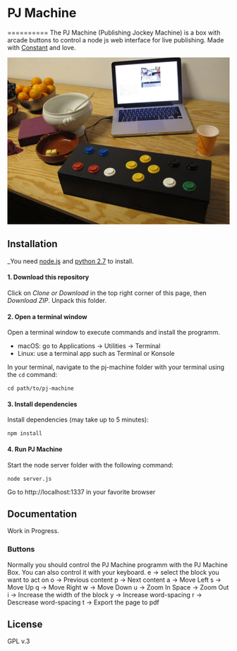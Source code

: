# PJ Machine
==========
The PJ Machine (Publishing Jockey Machine) is a box with arcade buttons to control a node js web interface for live publishing. 
Made with [Constant](http://www.constantvzw.org/site/?lang=en) and love. 

![PJ Machine](https://github.com/sarahgarcin/pj-machine/blob/master/content/data/02/01.jpg)

## Installation

_You need [node.js](https://nodejs.org/) and [python 2.7](https://www.python.org/) to install.

#### 1. Download this repository

Click on *Clone or Download* in the top right corner of this page, then *Download ZIP*. Unpack this folder.

#### 2. Open a terminal window

Open a terminal window to execute commands and install the programm.

- macOS: go to Applications -> Utilities -> Terminal
- Linux: use a terminal app such as Terminal or Konsole

In your terminal, navigate to the pj-machine folder with your terminal using the `cd` command:
```
cd path/to/pj-machine
```

#### 3. Install dependencies

Install dependencies (may take up to 5 minutes):
```
npm install
```  
 
#### 4. Run PJ Machine

Start the node server folder with the following command:
```
node server.js
```
Go to http://localhost:1337 in your favorite browser

## Documentation
Work in Progress.

### Buttons
Normally you should control the PJ Machine programm with the PJ Machine Box. 
You can also control it with your keyboard.
e -> select the block you want to act on
o -> Previous content 
p -> Next content
a -> Move Left
s -> Move Up
q -> Move Right
w -> Move Down
u -> Zoom In
Space -> Zoom Out
i -> Increase the width of the block
y -> Increase word-spacing
r -> Descrease word-spacing
t -> Export the page to pdf

## License 
 GPL v.3 




